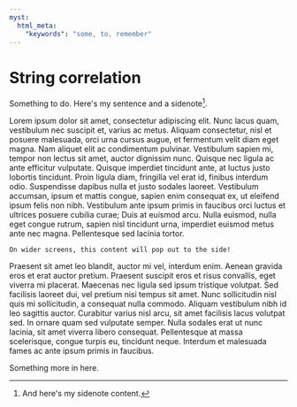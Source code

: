 ```yaml
---
myst:
  html_meta:
    "keywords": "some, to, remember"
---
```


# String correlation

Something to do.
Here's my sentence and a sidenote[^sn1].

[^sn1]: And here's my sidenote content.

Lorem ipsum dolor sit amet, consectetur adipiscing elit. Nunc lacus quam, vestibulum nec suscipit et, varius ac metus. Aliquam consectetur, nisl et posuere malesuada, orci urna cursus augue, et fermentum velit diam eget magna. Nam aliquet elit ac condimentum pulvinar. Vestibulum sapien mi, tempor non lectus sit amet, auctor dignissim nunc. Quisque nec ligula ac ante efficitur vulputate. Quisque imperdiet tincidunt ante, at luctus justo lobortis tincidunt. Proin ligula diam, fringilla vel erat id, finibus interdum odio. Suspendisse dapibus nulla et justo sodales laoreet. Vestibulum accumsan, ipsum et mattis congue, sapien enim consequat ex, ut eleifend ipsum felis non nibh. Vestibulum ante ipsum primis in faucibus orci luctus et ultrices posuere cubilia curae; Duis at euismod arcu. Nulla euismod, nulla eget congue rutrum, sapien nisl tincidunt urna, imperdiet euismod metus ante nec magna. Pellentesque sed lacinia tortor.

```{margin} Look, some margin content!
On wider screens, this content will pop out to the side!
```

Praesent sit amet leo blandit, auctor mi vel, interdum enim. Aenean gravida eros et erat auctor pretium. Praesent suscipit eros et risus convallis, eget viverra mi placerat. Maecenas nec ligula sed ipsum tristique volutpat. Sed facilisis laoreet dui, vel pretium nisi tempus sit amet. Nunc sollicitudin nisl quis mi sollicitudin, a consequat nulla commodo. Aliquam vestibulum nibh id leo sagittis auctor. Curabitur varius nisl arcu, sit amet facilisis lacus volutpat sed. In ornare quam sed vulputate semper. Nulla sodales erat ut nunc lacinia, sit amet viverra libero consequat. Pellentesque at massa scelerisque, congue turpis eu, tincidunt neque. Interdum et malesuada fames ac ante ipsum primis in faucibus.

Something more in here.